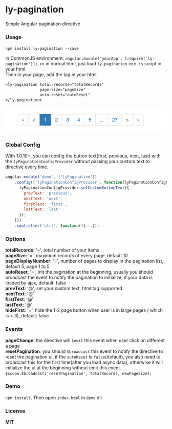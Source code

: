 # ly-pagination
Simple Angular pagination directive

### Usage

`npm install ly-pagination --save`

In CommonJS environment:
`angular.module('yourApp', [require('ly-pagination')])`,
or in normal html, just load `ly-pagination.min.js` script in your html.  
Then in your page, add the tag in your html:
```
<ly-pagination total-records="totalRecords"
               page-size="pageSize"
               auto-reset="autoReset"
</ly-pagination>
```
[![ly-pagination-ui](https://github.com/JasonBoy/ly-pagination/blob/master/demo/img.png)](https://github.com/JasonBoy/ly-pagination/blob/master/demo/img.png)

### Global Config  
With 1.0.10+, you can config the button text(first, previous, next, last) with the `lyPaginationConfigProvider` without passing your custom text to directive every time.

```javascript
angular.module('demo', ['lyPagination'])
    .config(['lyPaginationConfigProvider', function(lyPaginationConfigProvider) {
      lyPaginationConfigProvider.setCustomButtonText({
        prevText: 'previous',
        nextText: 'next',
        firstText: 'first',
        lastText: 'last'
      });
    }])
    .controller('ctrl', function(){...});
```

### Options

**totalRecords**: '=', total number of your items  
**pageSize**: '=', maximum records of every page, default 10  
**pageDisplayNumber**: '=', number of pages to display in the pagination list, default 5, page 1 to 5  
**autoReset**: '=', init the pagination at the beginning, usually you should broadcast the event to notify the pagination to initialize, if your data is loaded by ajax, default: false  
**prevText**: '@', set your custom text, html tag supported  
**nextText**: '@'  
**firstText**: '@'  
**lastText**: '@'  
**hideFirst**: '=', hide the 1-2 page button when user is in large pages ( which is > 3), default: false

### Events

**pageChange**: the directive will `$emit` this event when user click on different a page  
**resetPagination**: you should `$broadcast` this event to notify the directive to reset the pagination ui,
 if the `autoReset` is `false`(default), you also need to broadcast this for the first time(after you load async data),
 otherwise it will initialize the ui at the beginning without emit this event.
  `$scope.$broadcast('resetPagination', totalRecords, newPageSize);`

### Demo

`npm install`,
Then open `index.html` in `demo` dir

### License

**MIT**
